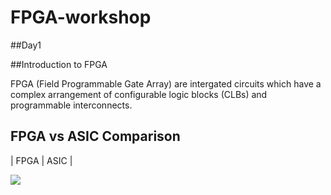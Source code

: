 # FPGA-workshop
##Day1

##Introduction to FPGA

FPGA (Field Programmable Gate Array) are intergated circuits which have a complex arrangement of configurable logic blocks (CLBs) and programmable interconnects.

## FPGA vs ASIC Comparison

| FPGA | ASIC |

<img src="C:\Users\welcome\Desktop\fpga workshop\day2\5.png">
